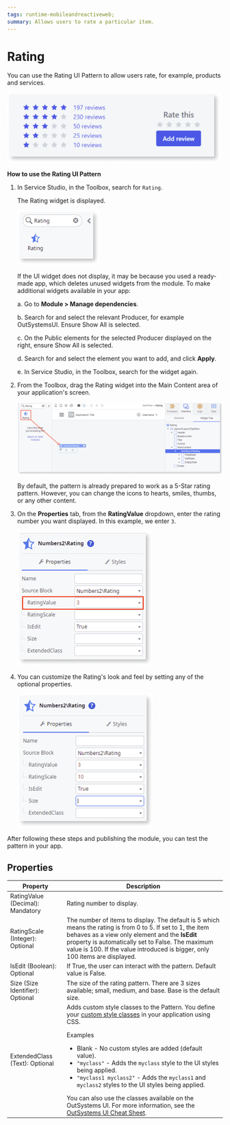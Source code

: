 ```yaml
---
tags: runtime-mobileandreactiveweb;
summary: Allows users to rate a particular item.
---
```


# Rating

You can use the Rating UI Pattern to allow users rate, for example, products and services.


![Example of Rating pattern](<images/rating-example-ss.png>)

**How to use the Rating UI Pattern**

1. In Service Studio, in the Toolbox, search for `Rating`.

    The Rating widget is displayed.

    ![Rating widget](<images/rating-widget-ss.png>)

    If the UI widget does not display, it may be because you used a ready-made app, which deletes unused widgets from the module. To make additional widgets available in your app:

    a. Go to **Module > Manage dependencies**.

    b. Search for and select the relevant Producer, for example OutSystemsUI. Ensure Show All is selected. 

    c. On the Public elements for the selected Producer displayed on the right, ensure Show All is selected.
    
    d. Search for and select the element you want to add, and click **Apply**. 
    
    e. In Service Studio, in the Toolbox, search for the widget again.

1. From the Toolbox, drag the Rating widget into the Main Content area of your application's screen.

    ![Drag widget onto the screen](<images/rating-dragwidget-ss.png>)

    By default, the pattern is already prepared to work as a 5-Star rating pattern. However, you can change the icons to hearts, smiles, thumbs, or any other content.

1. On the **Properties** tab, from the **RatingValue** dropdown, enter the rating number you want displayed. In this example, we enter `3`.  
    
    ![Set the Rating Value property](<images/rating-value-ss.png>)

1. You can customize the Rating's look and feel by setting any of the optional properties.

    ![Set additional properties](<images/rating-properties-ss.png>)

After following these steps and publishing the module, you can test the pattern in your app.

## Properties

| Property | Description |
|---|---|
|RatingValue (Decimal): Mandatory | Rating number to display. |
|RatingScale (Integer): Optional | The number of items to display. The default is 5 which means the rating is from 0 to 5. If set to 1, the item behaves as a view only element and the **IsEdit** property is automatically set to False. The maximum value is 100. If the value introduced is bigger, only 100 items are displayed.|
|IsEdit (Boolean): Optional | If True, the user can interact with the pattern. Default value is False. |
|Size (Size Identifier): Optional | The size of the rating pattern. There are 3 sizes available; small, medium, and base. Base is the default size.  |
|ExtendedClass (Text): Optional | Adds custom style classes to the Pattern. You define your [custom style classes](../../../look-feel/css.md) in your application using CSS. <p>Examples <ul><li>Blank - No custom styles are added (default value).</li><li>``"myclass"`` - Adds the ``myclass`` style to the UI styles being applied.</li><li>``"myclass1 myclass2"`` - Adds the ``myclass1`` and ``myclass2`` styles to the UI styles being applied.</li></ul></p>You can also use the classes available on the OutSystems UI. For more information, see the [OutSystems UI Cheat Sheet](https://outsystemsui.outsystems.com/OutSystemsUIWebsite/CheatSheet). |
